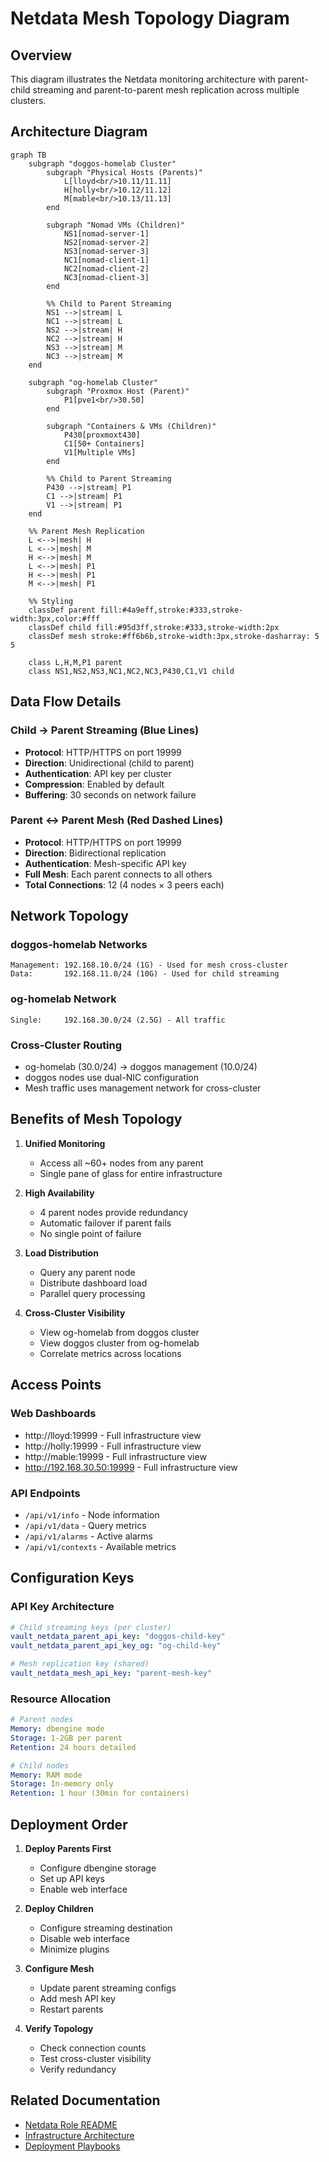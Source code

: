 # Netdata Mesh Topology Diagram

## Overview

This diagram illustrates the Netdata monitoring architecture with parent-child streaming and parent-to-parent mesh replication across multiple clusters.

## Architecture Diagram

```mermaid
graph TB
    subgraph "doggos-homelab Cluster"
        subgraph "Physical Hosts (Parents)"
            L[lloyd<br/>10.11/11.11]
            H[holly<br/>10.12/11.12]
            M[mable<br/>10.13/11.13]
        end

        subgraph "Nomad VMs (Children)"
            NS1[nomad-server-1]
            NS2[nomad-server-2]
            NS3[nomad-server-3]
            NC1[nomad-client-1]
            NC2[nomad-client-2]
            NC3[nomad-client-3]
        end

        %% Child to Parent Streaming
        NS1 -->|stream| L
        NC1 -->|stream| L
        NS2 -->|stream| H
        NC2 -->|stream| H
        NS3 -->|stream| M
        NC3 -->|stream| M
    end

    subgraph "og-homelab Cluster"
        subgraph "Proxmox Host (Parent)"
            P1[pve1<br/>30.50]
        end

        subgraph "Containers & VMs (Children)"
            P430[proxmoxt430]
            C1[50+ Containers]
            V1[Multiple VMs]
        end

        %% Child to Parent Streaming
        P430 -->|stream| P1
        C1 -->|stream| P1
        V1 -->|stream| P1
    end

    %% Parent Mesh Replication
    L <-->|mesh| H
    L <-->|mesh| M
    H <-->|mesh| M
    L <-->|mesh| P1
    H <-->|mesh| P1
    M <-->|mesh| P1

    %% Styling
    classDef parent fill:#4a9eff,stroke:#333,stroke-width:3px,color:#fff
    classDef child fill:#95d3ff,stroke:#333,stroke-width:2px
    classDef mesh stroke:#ff6b6b,stroke-width:3px,stroke-dasharray: 5 5

    class L,H,M,P1 parent
    class NS1,NS2,NS3,NC1,NC2,NC3,P430,C1,V1 child
```

## Data Flow Details

### Child → Parent Streaming (Blue Lines)
- **Protocol**: HTTP/HTTPS on port 19999
- **Direction**: Unidirectional (child to parent)
- **Authentication**: API key per cluster
- **Compression**: Enabled by default
- **Buffering**: 30 seconds on network failure

### Parent ↔ Parent Mesh (Red Dashed Lines)
- **Protocol**: HTTP/HTTPS on port 19999
- **Direction**: Bidirectional replication
- **Authentication**: Mesh-specific API key
- **Full Mesh**: Each parent connects to all others
- **Total Connections**: 12 (4 nodes × 3 peers each)

## Network Topology

### doggos-homelab Networks
```
Management: 192.168.10.0/24 (1G) - Used for mesh cross-cluster
Data:       192.168.11.0/24 (10G) - Used for child streaming
```

### og-homelab Network
```
Single:     192.168.30.0/24 (2.5G) - All traffic
```

### Cross-Cluster Routing
- og-homelab (30.0/24) → doggos management (10.0/24)
- doggos nodes use dual-NIC configuration
- Mesh traffic uses management network for cross-cluster

## Benefits of Mesh Topology

1. **Unified Monitoring**
   - Access all ~60+ nodes from any parent
   - Single pane of glass for entire infrastructure

2. **High Availability**
   - 4 parent nodes provide redundancy
   - Automatic failover if parent fails
   - No single point of failure

3. **Load Distribution**
   - Query any parent node
   - Distribute dashboard load
   - Parallel query processing

4. **Cross-Cluster Visibility**
   - View og-homelab from doggos cluster
   - View doggos cluster from og-homelab
   - Correlate metrics across locations

## Access Points

### Web Dashboards
- http://lloyd:19999 - Full infrastructure view
- http://holly:19999 - Full infrastructure view
- http://mable:19999 - Full infrastructure view
- http://192.168.30.50:19999 - Full infrastructure view

### API Endpoints
- `/api/v1/info` - Node information
- `/api/v1/data` - Query metrics
- `/api/v1/alarms` - Active alarms
- `/api/v1/contexts` - Available metrics

## Configuration Keys

### API Key Architecture
```yaml
# Child streaming keys (per cluster)
vault_netdata_parent_api_key: "doggos-child-key"
vault_netdata_parent_api_key_og: "og-child-key"

# Mesh replication key (shared)
vault_netdata_mesh_api_key: "parent-mesh-key"
```

### Resource Allocation
```yaml
# Parent nodes
Memory: dbengine mode
Storage: 1-2GB per parent
Retention: 24 hours detailed

# Child nodes
Memory: RAM mode
Storage: In-memory only
Retention: 1 hour (30min for containers)
```

## Deployment Order

1. **Deploy Parents First**
   - Configure dbengine storage
   - Set up API keys
   - Enable web interface

2. **Deploy Children**
   - Configure streaming destination
   - Disable web interface
   - Minimize plugins

3. **Configure Mesh**
   - Update parent streaming configs
   - Add mesh API key
   - Restart parents

4. **Verify Topology**
   - Check connection counts
   - Test cross-cluster visibility
   - Verify redundancy

## Related Documentation

- [Netdata Role README](../../roles/netdata/README.md)
- [Infrastructure Architecture](../infrastructure/netdata-architecture.md)
- [Deployment Playbooks](../../playbooks/infrastructure/)
